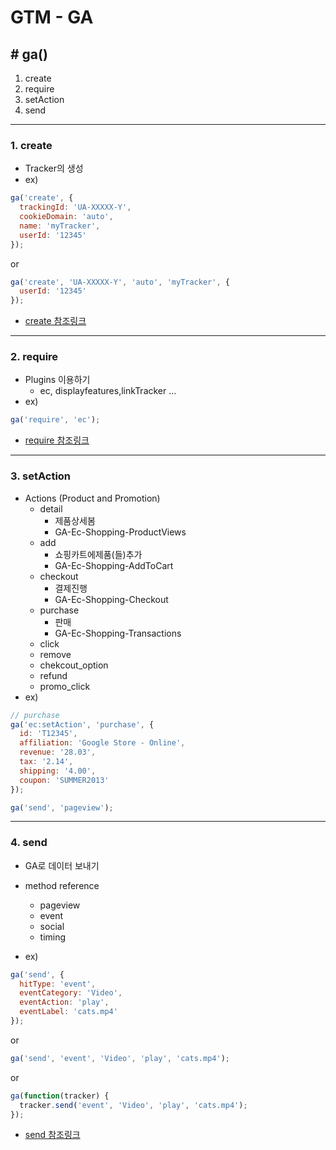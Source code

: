 # GTM - GA


## \# ga()
1. create
2. require
3. setAction
4. send

- - -

### 1. create
+ Tracker의 생성
+ ex)
```js
ga('create', {
  trackingId: 'UA-XXXXX-Y',
  cookieDomain: 'auto',
  name: 'myTracker',
  userId: '12345'
});
```
or
```js
ga('create', 'UA-XXXXX-Y', 'auto', 'myTracker', {
  userId: '12345'
});
```
+ [create 참조링크](https://developers.google.com/analytics/devguides/collection/analyticsjs/creating-trackers)

- - -
### 2. require
+ Plugins 이용하기
	- ec, displayfeatures,linkTracker ...
+ ex)
```js
ga('require', 'ec');
```
+ [require 참조링크](https://developers.google.com/analytics/devguides/collection/analyticsjs/using-plugins)

- - -
### 3. setAction
+ Actions (Product and Promotion)
	- detail
		* 제품상세봄 
		* GA-Ec-Shopping-ProductViews
	- add
	 	* 쇼핑카트에제품(들)추가
		* GA-Ec-Shopping-AddToCart
	- checkout
	 	* 결제진행
		* GA-Ec-Shopping-Checkout
	- purchase
		* 판매
		* GA-Ec-Shopping-Transactions
	- click
	- remove
	- chekcout_option
	- refund
	- promo_click 
+ ex) 
```js
// purchase
ga('ec:setAction', 'purchase', {
  id: 'T12345',
  affiliation: 'Google Store - Online',
  revenue: '28.03',
  tax: '2.14',
  shipping: '4.00',
  coupon: 'SUMMER2013'
});

ga('send', 'pageview');
```
- - -
### 4. send
+ GA로 데이터 보내기
+ method reference
	- pageview
	- event
	- social
	- timing

+ ex)
```js
ga('send', {
  hitType: 'event',
  eventCategory: 'Video',
  eventAction: 'play',
  eventLabel: 'cats.mp4'
});
```
or
```js
ga('send', 'event', 'Video', 'play', 'cats.mp4');
```
or
```js
ga(function(tracker) {
  tracker.send('event', 'Video', 'play', 'cats.mp4');
});
```
+ [send 참조링크](https://developers.google.com/analytics/devguides/collection/analyticsjs/command-queue-reference#send)
